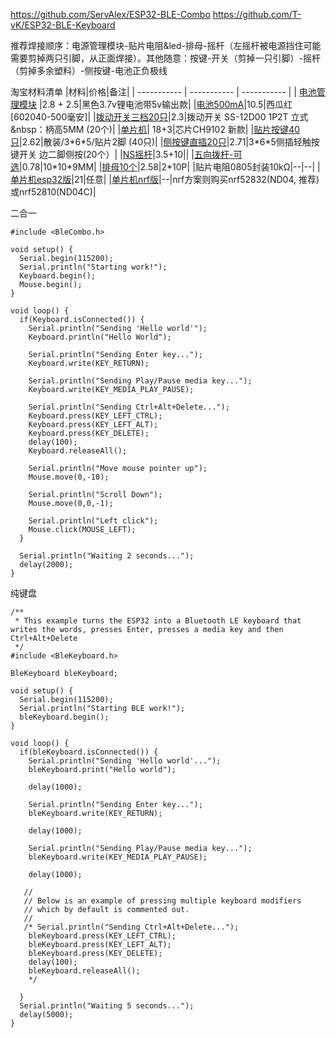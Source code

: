 https://github.com/ServAlex/ESP32-BLE-Combo
https://github.com/T-vK/ESP32-BLE-Keyboard


推荐焊接顺序：电源管理模块-贴片电阻&led-排母-摇杆（左摇杆被电源挡住可能需要剪掉两只引脚，从正面焊接）。其他随意：按键-开关（剪掉一只引脚）-摇杆（剪掉多余塑料）-侧按键-电池正负极线

淘宝材料清单
|材料|价格|备注|
| ----------- | ----------- | ----------- |
| [电池管理模块](https://item.taobao.com/item.htm?spm=a1z09.2.0.0.1e7a2e8d2TwcO6&id=649008596358&_u=628qvnn8f5f3) |2.8 + 2.5|黑色3.7v锂电池带5v输出款|
|[电池500mA](https://item.taobao.com/item.htm?spm=a1z09.2.0.0.1e7a2e8d2TwcO6&id=613909574730&_u=628qvnn87a78)|10.5|西瓜红[602040-500毫安]|
|[拨动开关三档20只](https://item.taobao.com/item.htm?spm=a1z09.2.0.0.1e7a2e8d3jlPVx&id=13302149297&_u=628qvnn8fc2a)|2.3|拨动开关 SS-12D00 1P2T 立式&nbsp：柄高5MM (20个)|
|[单片机](https://item.taobao.com/item.htm?spm=a1z09.2.0.0.1e7a2e8d2TwcO6&id=580133936548&_u=628qvnn84c9e)| 18+3|芯片CH9102 新款|
|[贴片按键40只](https://item.taobao.com/item.htm?spm=a1z09.2.0.0.1e7a2e8dudo0K0&id=608931747899&_u=628qvnn80b52)|2.62|散装/3\*6\*5/贴片2脚 (40只)|
|[侧按键直插20只](https://item.taobao.com/item.htm?spm=a1z09.2.0.0.1e7a2e8dudo0K0&id=35609447792&_u=628qvnn8e77a)|2.71|3\*6\*5侧插轻触按键开关 边二脚侧按(20个）|
|[NS摇杆](https://item.taobao.com/item.htm?spm=a1z09.2.0.0.1e7a2e8d3jlPVx&id=640317236517&_u=628qvnn8eef4)|3.5+10||
|[五向拨杆-可选](https://item.taobao.com/item.htm?spm=a1z09.2.0.0.1e7a2e8d3jlPVx&id=595134302480&_u=628qvnn88140)|0.78|10\*10\*9MM|
|[排母10个](https://item.taobao.com/item.htm?spm=a1z09.2.0.0.1e7a2e8dyMQyUj&id=13301626021&_u=628qvnn86f0d)|2.58|2\*10P|
|贴片电阻0805封装10kΩ|--|--|
|[单片机esp32版](https://item.taobao.com/item.htm?spm=a1z09.2.0.0.5d6e2e8dPJCzFR&id=580133936548&_u=c28qvnn8661e)|21|任意|
|[单片机nrf版](https://item.taobao.com/item.htm?spm=a1z09.2.0.0.5d6e2e8dPJCzFR&id=563254559292&_u=c28qvnn85659)|--|nrf方案则购买nrf52832(ND04, 推荐)或nrf52810(ND04C)|


二合一
```
#include <BleCombo.h>

void setup() {
  Serial.begin(115200);
  Serial.println("Starting work!");
  Keyboard.begin();
  Mouse.begin();
}

void loop() {
  if(Keyboard.isConnected()) {
    Serial.println("Sending 'Hello world'");
    Keyboard.println("Hello World");

    Serial.println("Sending Enter key...");
    Keyboard.write(KEY_RETURN);

    Serial.println("Sending Play/Pause media key...");
    Keyboard.write(KEY_MEDIA_PLAY_PAUSE);

    Serial.println("Sending Ctrl+Alt+Delete...");
    Keyboard.press(KEY_LEFT_CTRL);
    Keyboard.press(KEY_LEFT_ALT);
    Keyboard.press(KEY_DELETE);
    delay(100);
    Keyboard.releaseAll();

    Serial.println("Move mouse pointer up");
    Mouse.move(0,-10);
    
    Serial.println("Scroll Down");
    Mouse.move(0,0,-1);

    Serial.println("Left click");
    Mouse.click(MOUSE_LEFT);
  }
  
  Serial.println("Waiting 2 seconds...");
  delay(2000);
}

```

纯键盘
```
/**
 * This example turns the ESP32 into a Bluetooth LE keyboard that writes the words, presses Enter, presses a media key and then Ctrl+Alt+Delete
 */
#include <BleKeyboard.h>

BleKeyboard bleKeyboard;

void setup() {
  Serial.begin(115200);
  Serial.println("Starting BLE work!");
  bleKeyboard.begin();
}

void loop() {
  if(bleKeyboard.isConnected()) {
    Serial.println("Sending 'Hello world'...");
    bleKeyboard.print("Hello world");

    delay(1000);

    Serial.println("Sending Enter key...");
    bleKeyboard.write(KEY_RETURN);

    delay(1000);

    Serial.println("Sending Play/Pause media key...");
    bleKeyboard.write(KEY_MEDIA_PLAY_PAUSE);

    delay(1000);
    
   //
   // Below is an example of pressing multiple keyboard modifiers 
   // which by default is commented out. 
   // 
   /* Serial.println("Sending Ctrl+Alt+Delete...");
    bleKeyboard.press(KEY_LEFT_CTRL);
    bleKeyboard.press(KEY_LEFT_ALT);
    bleKeyboard.press(KEY_DELETE);
    delay(100);
    bleKeyboard.releaseAll();
    */

  }
  Serial.println("Waiting 5 seconds...");
  delay(5000);
}
```



